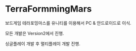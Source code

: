 # TerraFormmingMars

보드게임 테라포밍마스를 유니티를 이용해서 PC & 안드로이드로 이식.

모든 개발은 Version2에서 진행.

싱글플레이 개발 후 멀티플레이 개발 진행.
